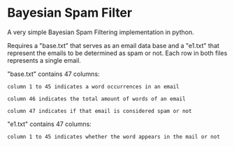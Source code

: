 Bayesian Spam Filter
==================

A very simple Bayesian Spam Filtering implementation in python.

Requires a "base.txt" that serves as an email data base and a "e1.txt" that represent the emails to be determined as spam or not. Each row in both files represents a single email.

"base.txt" contains 47 columns:

	column 1 to 45 indicates a word occurrences in an email
	
	column 46 indicates the total amount of words of an email
	
	column 47 indicates if that email is considered spam or not
	
"e1.txt" contains 47 columns:

	column 1 to 45 indicates whether the word appears in the mail or not

	
	

